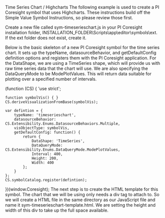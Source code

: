 Time Series Chart / Highcharts
The following example is used to create a PI Coresight symbol that uses Highcharts. These instructions build off the Simple Value Symbol Instructions, so please review those first.

Create a new file called sym-timeserieschart.js in your PI Coresight installation folder, INSTALLATION_FOLDER\Scripts\app\editor\symbols\ext. If the ext folder does not exist, create it.

Below is the basic skeleton of a new PI Coresight symbol for the time series chart. It sets up the typeName, datasourceBehavior, and getDefaultConfig definition options and registers them with the PI Coresight application. For the DataShape, we are using a TimeSeries shape, which will provide us with raw time series data that the chart will use. We are also specifying the DataQueryMode to be ModePlotValues. This will return data suitable for plotting over a specified number of intervals.

(function (CS) {
    'use strict';

    function symbolVis() { }
    CS.deriveVisualizationFromBase(symbolVis);

    var defintion = {
        typeName: 'timeserieschart',
        datasourceBehavior: CS.Extensibility.Enums.DatasourceBehaviors.Multiple,
        visObjectType: symbolVis,
        getDefaultConfig: function() {
            return {
                DataShape: 'TimeSeries',
                DataQueryMode: CS.Extensibility.Enums.DataQueryMode.ModePlotValues,
                Interval: 400,
                Height: 200,
                Width: 400
            };
        }
    };
    CS.symbolCatalog.register(defintion);
})(window.Coresight);
The next step is to create the HTML template for this symbol. The chart that we will be using only needs a div tag to attach to. So we will create a HTML file in the same directory as our JavaScript file and name it sym-timeserieschart-template.html. We are setting the height and width of this div to take up the full space available.

<div id="container" style="width:100%;height:100%"></div>
Now we need to initialize the symbol. We will add an init to the symbol's prototype and define the init function. The init function will have stubs for data updates and resizing events. The resize function is called by the PI Coresight infrastructure anytime the symbol is resized. The resize function is passed the new width and height of the symbol.

(function (CS) {
    'use strict';

    function symbolVis() { }
    CS.deriveVisualizationFromBase(symbolVis);

    symbolVis.prototype.init = function(scope, elem) {
        this.onDataUpdate = dataUpdate;
        this.onResize = resize;

        function dataUpdate(data) {
        }
        
        function resize(width, height) {
        }

    };

    var defintion = {
        typeName: 'timeserieschart',
        datasourceBehavior: CS.Extensibility.Enums.DatasourceBehaviors.Multiple,
        visObjectType: symbolVis,
        getDefaultConfig: function() {
            return {
                DataShape: 'TimeSeries',
                DataQueryMode: CS.Extensibility.Enums.DataQueryMode.ModePlotValues,
                Interval: 400,
                Height: 200,
                Width: 400
            };
        }
    };
    CS.symbolCatalog.register(defintion);
})(window.Coresight);
Next we must include the HighCharts library so that our symbol can use it. This code comes from Highcharts 4.2.3. Extract the files from the zip and place highcharts.js into INSTALLATION_FOLDER\Scripts\app\editor\symbols\ext\libraries. This will make Highcharts available to PI Coresight symbols.

In the init function, we can now begin to define the chart. Highcharts expects to be passed an HTML selector to create the chart. We need to give the div element a unique id and then create the chart. Below we are using JavaScript to create a unique id for the div element.

symbolVis.prototype.init = function(scope, elem) {
    this.onDataUpdate = dataUpdate;
    this.onResize = resize;

    var container = elem.find('#container')[0];
    var id = 'timeseries_' + Math.random().toString(36).substr(2, 16);
    container.id = id;

    function dataUpdate(data) {
    }
    
    function resize(width, height) {
    }

};
Next we want take the data that is passed to the PI Coresight dataUpdate function and convert this to a format that the chart is expected.

function convertToChartData(data) {
    var series = [];
    data.Data.forEach(function(item) {
        var t = {};
        t.name = item.Label;
        t.data = item.Values.map(function(obj) {
            var date = new Date(obj.Time);
            // please note, Number(obj.Value) will only work with numbers with . as the decimal separator
            return [Date.UTC(date.getFullYear(), date.getMonth(), date.getDate(),  date.getHours(), date.getMinutes(), date.getSeconds(), date.getMilliseconds()), Number(obj.Value)];
        });
        series.push(t);
    });

    return series;
}
Now we want to use this convert function in the dataUpdate. We add this function to init and we create the cache chart variable for creating the chart. On the first update, chart will not be defined, so we must create the chart.

symbolVis.prototype.init = function(scope, elem) {
    this.onDataUpdate = dataUpdate;
    this.onResize = resize;

    var container = elem.find('#container')[0];
    var id = 'timeseries_' + Math.random().toString(36).substr(2, 16);
    container.id = id;

    function convertToChartData(data) {
        var series = [];
        data.Data.forEach(function(item) {
            var t = {};
            t.name = item.Label;
            t.data = item.Values.map(function(obj) {
                var date = new Date(obj.Time);
                // please note, Number(obj.Value) will only work with numbers with . as the decimal separator
                return [Date.UTC(date.getFullYear(), date.getMonth(), date.getDate(),  date.getHours(), date.getMinutes(), date.getSeconds(), date.getMilliseconds()), Number(obj.Value)];
            });
            series.push(t);
        });

        return series;            
    }

    var chart;
    function dataUpdate(data) {
        if(data) {
            var series = convertToChartData(data);
            if(!chart) {
                chart = new Highcharts.Chart({
                    chart: {
                        type: 'spline',
                        renderTo: id
                    },
                    title: {
                        text: ''
                    },
                    xAxis: {
                        type: 'datetime',
                        dateTimeLabelFormats: { // don't display the dummy year
                            month: '%e. %b',
                            year: '%b'
                        },
                        title: {
                            text: 'Date'
                        }
                    },
                    plotOptions: {
                        spline: {
                            marker: {
                                enabled: true
                            }
                        }
                    },
                    series: series
                });
            }
        }
    }
    
    function resize(width, height) {
    }

};
Now we have the initial creation of the chart, we must handle subsequent updates. This will happen in data update, when the chart variable is already defined. For this, we need to add an else condition to if(!chart). Here we will loop through each entry in the series and update the data if it exist, or add it if it does not.

function dataUpdate(data) {
    if(data) {
        var series = convertToChartData(data);
        if(!chart) {
            chart = new Highcharts.Chart({
                chart: {
                    type: 'spline',
                    renderTo: id
                },
                title: {
                    text: ''
                },
                xAxis: {
                    type: 'datetime',
                    dateTimeLabelFormats: { // don't display the dummy year
                        month: '%e. %b',
                        year: '%b'
                    },
                    title: {
                        text: 'Date'
                    }
                },
                plotOptions: {
                    spline: {
                        marker: {
                            enabled: true
                        }
                    }
                },
                series: series
            });
        } else {
            series.forEach(function(item, index) {
                if(chart.series[index]) {
                    chart.series[index].setData(item.data);
                } else {
                    chart.addSeries(item);
                }
            });
        }
    }
}
Lastly, we want to handle resizing the chart appropriately. To do this, we need to use Highcharts setSize method.

function resize(width, height) {
    if(chart) {
        chart.setSize(width, height);
    }
}
Below is the full version of the implementation file.

(function (CS) {
    'use strict';

    function symbolVis() { }
    CS.deriveVisualizationFromBase(symbolVis);

    symbolVis.prototype.init = function(scope, elem) {
        this.onDataUpdate = dataUpdate;
        this.onResize = resize;

        var container = elem.find('#container')[0];
        var id = 'timeseries_' + Math.random().toString(36).substr(2, 16);
        container.id = id;

        function convertToChartData(data) {
            var series = [];
            data.Data.forEach(function(item) {
                var t = {};
                t.name = item.Label;
                t.data = item.Values.map(function(obj) {
                    var date = new Date(obj.Time);
                    // please note, Number(obj.Value) will only work with numbers with . as the decimal separator
                    return [Date.UTC(date.getFullYear(), date.getMonth(), date.getDate(),  date.getHours(), date.getMinutes(), date.getSeconds(), date.getMilliseconds()), Number(obj.Value)];
                });
                series.push(t);
            });

            return series;            
        }

        var chart;
        function dataUpdate(data) {
            if(data) {
                var series = convertToChartData(data);
                if(!chart) {
                    chart = new Highcharts.Chart({
                        chart: {
                            type: 'spline',
                            renderTo: id
                        },
                        title: {
                            text: ''
                        },
                        xAxis: {
                            type: 'datetime',
                            dateTimeLabelFormats: { // don't display the dummy year
                                month: '%e. %b',
                                year: '%b'
                            },
                            title: {
                                text: 'Date'
                            }
                        },
                        plotOptions: {
                            spline: {
                                marker: {
                                    enabled: true
                                }
                            }
                        },
                        series: series
                    });
                } else {
                    series.forEach(function(item, index) {
                        if(chart.series[index]) {
                            chart.series[index].setData(item.data);
                        } else {
                            chart.addSeries(item);
                        }
                    });
                }
            }
        }
        
        function resize(width, height) {
            if(chart) {
                chart.setSize(width, height);
            }
        }

    };
    
    var defintion = {
        typeName: 'timeserieschart',
        datasourceBehavior: CS.Extensibility.Enums.DatasourceBehaviors.Multiple,
        visObjectType: symbolVis,
        getDefaultConfig: function() {
            return {
                DataShape: 'TimeSeries',
                DataQueryMode:  CS.Extensibility.Enums.DataQueryMode.ModePlotValues,
                Interval: 400,
                Height: 200,
                Width: 400
            };
        }
    };
    CS.symbolCatalog.register(defintion);
})(window.Coresight);